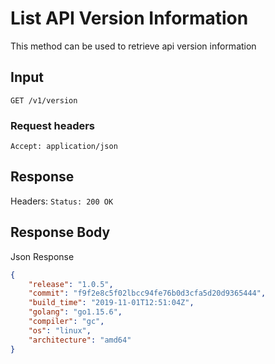 # List API Version Information

This method can be used to retrieve api version information

## Input

```
GET /v1/version
```

### Request headers

```
Accept: application/json
```

## Response

Headers: `Status: 200 OK`

## Response Body

Json Response

```json
{
    "release": "1.0.5",
    "commit": "f9f2e8c5f02lbcc94fe76b0d3cfa5d20d9365444",
    "build_time": "2019-11-01T12:51:04Z",
    "golang": "go1.15.6",
    "compiler": "gc",
    "os": "linux",
    "architecture": "amd64"
}
```
